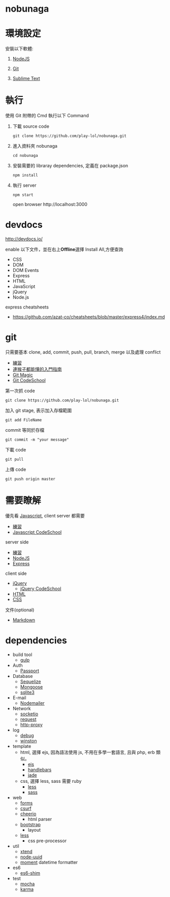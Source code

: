 # nobunaga

# 環境設定
安裝以下軟體:

1. [NodeJS](http://nodejs.org/download/)

2. [Git](http://git-scm.com/download/win)

3. [Sublime Text](http://www.sublimetext.com/)

# 執行
使用 Git 附帶的 Cmd 執行以下 Command

1. 下載 source code

    ```
    git clone https://github.com/play-lol/nobunaga.git
    ```

2. 進入資料夾 nobunaga

    ```
    cd nobunaga
    ```

3. 安裝需要的 libraray dependencies, 定義在 package.json

    ```
    npm install
    ```

4. 執行 server

    ```
    npm start
    ```
    open browser http://localhost:3000

# devdocs
http://devdocs.io/

enable 以下文件，並在右上**Offline**選擇 Install All,方便查詢
- CSS
- DOM
- DOM Events
- Express
- HTML
- JavaScript
- jQuery
- Node.js

express cheatsheets
- https://github.com/azat-co/cheatsheets/blob/master/express4/index.md


# git
只需要基本 clone, add, commit, push, pull, branch, merge 以及處理 conflict
- [練習](https://github.com/deepking/nevernote/blob/master/git.md)
- [連猴子都能懂的入門指南](http://backlogtool.com/git-guide/tw/intro/intro2_4.html)
- [Git Magic](http://www-cs-students.stanford.edu/~blynn/gitmagic/intl/zh_tw/ch02.html)
- [Git CodeSchool](https://try.github.io)

第一次抓 code
```
git clone https://github.com/play-lol/nobunaga.git
```

加入 git stage, 表示加入存檔範圍
```
git add FileName
```

commit 等同於存檔
```
git commit -m "your message"
```

下載 code
```
git pull
```

上傳 code
```
git push origin master
```

# 需要瞭解
優先看 [Javascript](http://www.w3schools.com/js/default.asp), client server 都需要
- [練習](https://github.com/deepking/nevernote/blob/master/js.md)
- [Javascript CodeSchool](http://javascript-roadtrip.codeschool.com)

server side
- [練習](https://github.com/deepking/nevernote/blob/master/node.md)
- [NodeJS](http://nodejs.org/)
- [Express](http://expressjs.com/)

client side
- [jQuery](http://learn.jquery.com/)
  - [jQuery CodeSchool](https://www.codeschool.com/courses/try-jquery)
- [HTML](http://www.w3schools.com/html/default.asp)
- [CSS](http://www.w3schools.com/css/default.asp)

文件(optional)
- [Markdown](https://help.github.com/articles/markdown-basics/)


# dependencies
- build tool
    - [gulp](https://github.com/gulpjs/gulp)
- Auth
    - [Passport](http://passportjs.org/)
- Database
    - [Sequelize](http://sequelize.readthedocs.org/)
    - [Mongoose](http://mongoosejs.com/)
    - [sqlite3](https://github.com/mapbox/node-sqlite3)
- E-mail
    - [Nodemailer](http://www.nodemailer.com/)
- Network
    - [socketio](http://socket.io/)
    - [request](https://github.com/request/request)
    - [http-proxy](https://github.com/nodejitsu/node-http-proxy)
- log
    - [debug](https://github.com/visionmedia/debug)
    - [winston](https://github.com/winstonjs/winston)
- template
    - html, 選擇 ejs, 因為語法使用 js, 不用在多學一套語言, 且與 php, erb 類似。
      - [ejs](http://ejs.co/)
      - [handlebars](http://handlebarsjs.com/)
      - [jade](http://jade-lang.com/)
    - css, 選擇 less, sass 需要 ruby
      - [less](http://lesscss.org/)
      - [sass](http://sass-lang.com/)
- web
    - [forms](https://github.com/caolan/forms)
    - [csurf](https://github.com/expressjs/csurf)
    - [cheerio](http://cheeriojs.github.io/cheerio/)
        - html parser
    - [bootstrap](http://getbootstrap.com)
        - layout
    - [less](lesscss.org)
        - css pre-processor
- util
    - [xtend](https://github.com/Raynos/xtend)
    - [node-uuid](https://www.npmjs.com/package/node-uuid)
    - [moment](http://momentjs.com/) datetime formatter
- es6
    - [es6-shim](https://github.com/paulmillr/es6-shim)
- test
    - [mocha](http://mochajs.org/)
    - [karma](http://karma-runner.github.io/)
